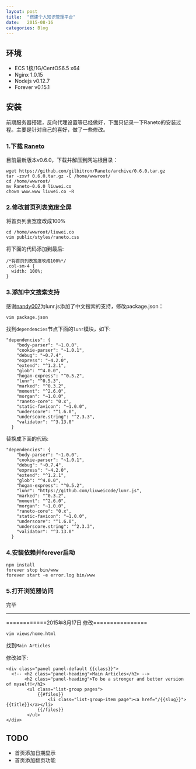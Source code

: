 ```yaml
---
layout: post
title:  "搭建个人知识管理平台"
date:   2015-08-16
categories: Blog
---
```


## 环境

- ECS 1核/1G/CentOS6.5 x64
- Nginx 1.0.15
- Nodejs v0.12.7
- Forever v0.15.1

## 安装

前期服务器搭建，反向代理设置等已经做好，下面只记录一下Raneto的安装过程。主要是针对自己的喜好，做了一些修改。

### 1.下载 [Raneto](https://github.com/gilbitron/Raneto/releases)   

目前最新版本v0.6.0，下载并解压到网站根目录：

```
wget https://github.com/gilbitron/Raneto/archive/0.6.0.tar.gz
tar -zxvf 0.6.0.tar.gz -C /home/wwwroot/
cd /home/wwwroot/
mv Raneto-0.6.0 liuwei.co
chown www.www liuwei.co -R
```

### 2.修改首页列表宽度全屏

将首页列表宽度改成100%

```
cd /home/wwwroot/liuwei.co
vim public/styles/raneto.css
```
将下面的代码添加到最后:

```
/*将首页列表宽度改成100%*/
.col-sm-4 {
  width: 100%;
}
```

### 3.添加中文搜索支持

感谢[nandy007](https://github.com/nandy007/lunr.js)为lunr.js添加了中文搜索的支持，修改package.json：

```
vim package.json
```
找到`dependencies`节点下面的`lunr`模块，如下:

```
"dependencies": {
    "body-parser": "~1.0.0",
    "cookie-parser": "~1.0.1",
    "debug": "~0.7.4",
    "express": "~4.2.0",
    "extend": "^1.2.1",
    "glob": "^4.0.0",
    "hogan-express": "^0.5.2",
    "lunr": "^0.5.3",
    "marked": "^0.3.2",
    "moment": "^2.6.0",
    "morgan": "~1.0.0",
    "raneto-core": "0.x",
    "static-favicon": "~1.0.0",
    "underscore": "^1.6.0",
    "underscore.string": "^2.3.3",
    "validator": "^3.13.0"
  }
```

替换成下面的代码:

```
"dependencies": {
    "body-parser": "~1.0.0",
    "cookie-parser": "~1.0.1",
    "debug": "~0.7.4",
    "express": "~4.2.0",
    "extend": "^1.2.1",
    "glob": "^4.0.0",
    "hogan-express": "^0.5.2",
    "lunr": "https://github.com/liuweicode/lunr.js",
    "marked": "^0.3.2",
    "moment": "^2.6.0",
    "morgan": "~1.0.0",
    "raneto-core": "0.x",
    "static-favicon": "~1.0.0",
    "underscore": "^1.6.0",
    "underscore.string": "^2.3.3",
    "validator": "^3.13.0"
  }
```

### 4.安装依赖并forever启动

```
npm install
forever stop bin/www
forever start -e error.log bin/www  
```

### 5.打开浏览器访问
完毕




---

============2015年8月17日 修改================

```
vim views/home.html
```

找到`Main Articles`

修改如下:

```
<div class="panel panel-default {{class}}">
  <!-- <h2 class="panel-heading">Main Articles</h2> -->
	   <h2 class="panel-heading">To be a stronger and better version of myself!</h2>
		<ul class="list-group pages">
			{{#files}}
				<li class="list-group-item page"><a href="/{{slug}}">{{title}}</a></li>
			{{/files}}
		</ul>
</div>
```

## TODO
- 首页添加日期显示
- 首页添加翻页功能
